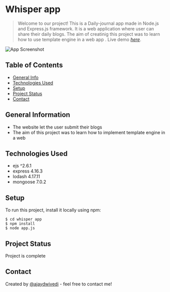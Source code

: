 # Whisper app
> Welcome to our project! This is a Daily-journal app made in Node.js and Express.js framework. It is a web application where user can share their daily blogs. The aim of creatinig this project was to learn how to use template engine in a web app .
> Live demo [_here_](https://daily-journals.cyclic.app/). <!-- If you have the project hosted somewhere, include the link here. -->

![App Screenshot](https://raw.githubusercontent.com/Ajaydwivedi2/Daily-Journal/master/public/css/Daily-journal.png)

## Table of Contents
* [General Info](#general-information)
* [Technologies Used](#technologies-used)
* [Setup](#setup)
* [Project Status](#project-status)
* [Contact](#contact)


## General Information
- The website let the user submit their blogs
- The aim of this project was to learn how to implement template engine in a web


## Technologies Used
- ejs ^2.6.1
- express 4.16.3
- lodash 4.17.11
- mongoose 7.0.2


## Setup
To run this project, install it locally using npm:

```
$ cd whisper app
$ npm install
$ node app.js
```


## Project Status
Project is complete


## Contact
Created by [@ajaydwivedi](www.linkedin.com/in/ajaydwivedi2) - feel free to contact me!
